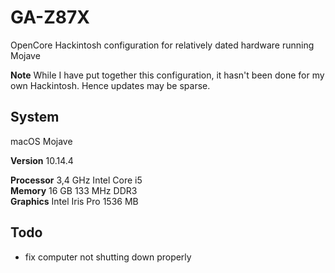 # GA-Z87X

OpenCore Hackintosh configuration for relatively dated hardware running Mojave

**Note** While I have put together this configuration, it hasn't been done for my own Hackintosh. Hence updates may be sparse.

## System

macOS Mojave

**Version** 10.14.4  

**Processor** 3,4 GHz Intel Core i5  
**Memory** 16 GB 133 MHz DDR3  
**Graphics** Intel Iris Pro 1536 MB  

## Todo

- fix computer not shutting down properly
